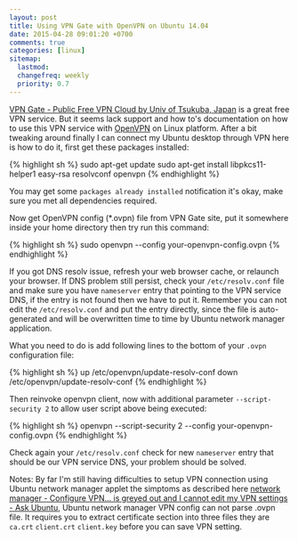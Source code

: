 ```yaml
---
layout: post
title: Using VPN Gate with OpenVPN on Ubuntu 14.04
date: 2015-04-28 09:01:20 +0700 
comments: true
categories: [linux]
sitemap:
  lastmod: 
  changefreq: weekly
  priority: 0.7
---
```


[VPN Gate - Public Free VPN Cloud by Univ of Tsukuba, Japan](http://prn.la/1J5Lhsc) is a great free VPN service. But it seems lack support and how to's documentation on how to use this VPN service with [OpenVPN](https://openvpn.net/) on Linux platform. After a bit tweaking around finally I can connect my Ubuntu desktop through VPN here is how to do it, first get these packages installed:

{% highlight sh %}
sudo apt-get update
sudo apt-get install libpkcs11-helper1 easy-rsa resolvconf openvpn
{% endhighlight %}

You may get some `packages already installed` notification it's okay, make sure you met all dependencies required.

Now get OpenVPN config (*.ovpn) file from VPN Gate site, put it somewhere inside your home directory then try run this command:

{% highlight sh %}
sudo openvpn --config your-openvpn-config.ovpn
{% endhighlight %}

If you got DNS resolv issue, refresh your web browser cache, or relaunch your browser. If DNS problem still persist, check your `/etc/resolv.conf` file and make sure you have `nameserver` entry that pointing to the VPN service DNS, if the entry is not found then we have to put it. Remember you can not edit the `/etc/resolv.conf` and put the entry directly, since the file is auto-generated and will be overwritten time to time by Ubuntu network manager application.

What you need to do is add following lines to the bottom of your `.ovpn` configuration file:

{% highlight sh %}
up /etc/openvpn/update-resolv-conf
down /etc/openvpn/update-resolv-conf
{% endhighlight %}

Then reinvoke openvpn client, now with additional parameter `--script-security 2` to allow user script above being executed:

{% highlight sh %}
openvpn --script-security 2 --config your-openvpn-config.ovpn
{% endhighlight %}

Check again your `/etc/resolv.conf` check for new `nameserver` entry that should be our VPN service DNS, your problem should be solved.

<span class="label label-success"><i class="fa fa-info-circle"></i> Notes:</span> By far I'm  still having difficulties to setup VPN connection using Ubuntu network manager applet the simptoms as described here [network manager - Configure VPN... is greyed out and I cannot edit my VPN settings - Ask Ubuntu](http://prn.la/1JwPbxO), Ubuntu network manager VPN config can not parse .ovpn file. It requires you to extract certificate section into three files they are `ca.crt` `client.crt` `client.key` before you can save VPN setting. 





